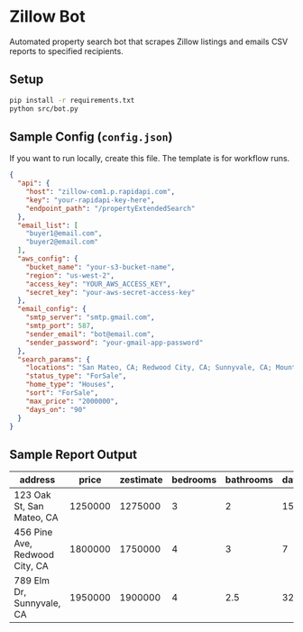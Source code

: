 # Zillow Bot

Automated property search bot that scrapes Zillow listings and emails CSV reports to specified recipients.

## Setup

```bash
pip install -r requirements.txt
python src/bot.py
```

## Sample Config (`config.json`)
If you want to run locally, create this file. The template is for workflow runs. 
```json
{
  "api": {
    "host": "zillow-com1.p.rapidapi.com",
    "key": "your-rapidapi-key-here",
    "endpoint_path": "/propertyExtendedSearch"
  },
  "email_list": [
    "buyer1@email.com",
    "buyer2@email.com"
  ],
  "aws_config": {
    "bucket_name": "your-s3-bucket-name",
    "region": "us-west-2",
    "access_key": "YOUR_AWS_ACCESS_KEY",
    "secret_key": "your-aws-secret-access-key"
  },
  "email_config": {
    "smtp_server": "smtp.gmail.com",
    "smtp_port": 587,
    "sender_email": "bot@email.com",
    "sender_password": "your-gmail-app-password"
  },
  "search_params": {
    "locations": "San Mateo, CA; Redwood City, CA; Sunnyvale, CA; Mountain View, CA; Palo Alto, CA",
    "status_type": "ForSale",
    "home_type": "Houses",
    "sort": "ForSale",
    "max_price": "2000000",
    "days_on": "90"
  }
}
```

## Sample Report Output

| address | price | zestimate | bedrooms | bathrooms | days_on_zillow | sqft |
|---------|-------|-----------|----------|-----------|----------------|------|
| 123 Oak St, San Mateo, CA | 1250000 | 1275000 | 3 | 2 | 15 | 1850 |
| 456 Pine Ave, Redwood City, CA | 1800000 | 1750000 | 4 | 3 | 7 | 2400 |
| 789 Elm Dr, Sunnyvale, CA | 1950000 | 1900000 | 4 | 2.5 | 32 | 2200 |
